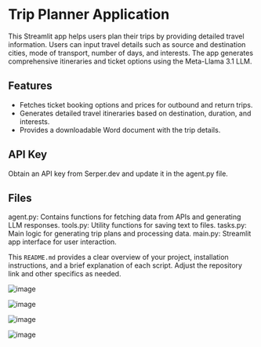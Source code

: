 # Trip Planner Application

This Streamlit app helps users plan their trips by providing detailed travel information. Users can input travel details such as source and destination cities, mode of transport, number of days, and interests. The app generates comprehensive itineraries and ticket options using the Meta-Llama 3.1 LLM.

## Features

- Fetches ticket booking options and prices for outbound and return trips.
- Generates detailed travel itineraries based on destination, duration, and interests.
- Provides a downloadable Word document with the trip details.

## API Key
Obtain an API key from Serper.dev and update it in the agent.py file.

## Files

agent.py: Contains functions for fetching data from APIs and generating LLM responses.
tools.py: Utility functions for saving text to files.
tasks.py: Main logic for generating trip plans and processing data.
main.py: Streamlit app interface for user interaction.


This `README.md` provides a clear overview of your project, installation instructions, and a brief explanation of each script. Adjust the repository link and other specifics as needed.

![image](https://github.com/user-attachments/assets/c645cfc9-4b0d-485a-b86f-ae618c3da447)

![image](https://github.com/user-attachments/assets/959e877e-007b-4193-bc64-c7b4eedfce90)

![image](https://github.com/user-attachments/assets/8971b2f4-3064-4d72-a0a4-151e2963570b)

![image](https://github.com/user-attachments/assets/c5b3dd02-83c4-410d-9d85-cebeb0c49d4b)


